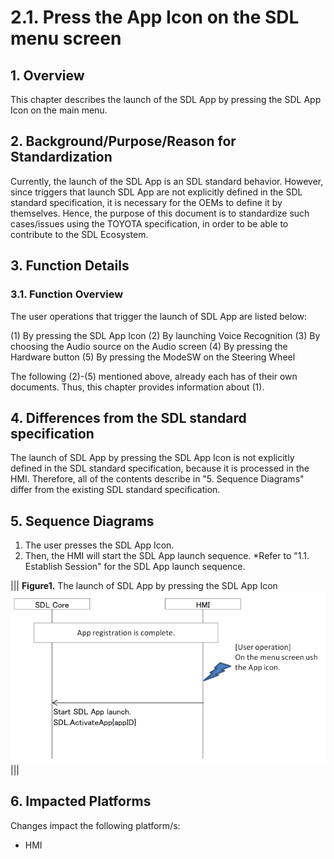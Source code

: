 # 2.1. Press the App Icon on the SDL menu screen

## 1. Overview
This chapter describes the launch of the SDL App by pressing the SDL App Icon on the main menu.

## 2. Background/Purpose/Reason for Standardization
Currently, the launch of the SDL App is an SDL standard behavior. However, since triggers that launch SDL App are not explicitly defined in the SDL standard specification, it is necessary for the OEMs to define it by themselves. Hence, the purpose of this document is to standardize such cases/issues using the TOYOTA specification, in order to be able to contribute to the SDL Ecosystem.

## 3. Function Details
### 3.1. Function Overview
The user operations that trigger the launch of SDL App are listed below:

(1) By pressing the SDL App Icon
(2) By launching Voice Recognition
(3) By choosing the Audio source on the Audio screen
(4) By pressing the Hardware button
(5) By pressing the ModeSW on the Steering Wheel

The following (2)-(5) mentioned above, already each has of their own documents. Thus, this chapter provides information about (1).


## 4. Differences from the SDL standard specification
The launch of SDL App by pressing the SDL App Icon is not explicitly defined in the SDL standard specification, because it is processed in the HMI. Therefore, all of the contents describe in "5. Sequence Diagrams" differ from the existing SDL standard specification.

## 5. Sequence Diagrams

1. The user presses the SDL App Icon.
2. Then, the HMI will start the SDL App launch sequence.
 *Refer to "1.1. Establish Session" for the SDL App launch sequence.

|||
**Figure1.** The launch of SDL App by pressing the SDL App Icon
![Figure1_The_launch_of_SDLApp_by_pressing_the_SDLAppicon.png](./assets/Figure1_The_launch_of_SDLApp_by_pressing_the_SDLAppicon.png)
|||

## 6. Impacted Platforms
Changes impact the following platform/s:

- HMI



